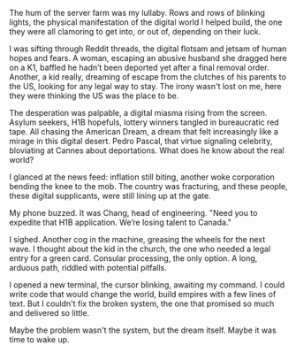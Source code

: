 The hum of the server farm was my lullaby. Rows and rows of blinking lights, the physical manifestation of the digital world I helped build, the one they were all clamoring to get into, or out of, depending on their luck.

I was sifting through Reddit threads, the digital flotsam and jetsam of human hopes and fears. A woman, escaping an abusive husband she dragged here on a K1, baffled he hadn’t been deported yet after a final removal order. Another, a kid really, dreaming of escape from the clutches of his parents to the US, looking for any legal way to stay. The irony wasn't lost on me, here they were thinking the US was the place to be.

The desperation was palpable, a digital miasma rising from the screen. Asylum seekers, H1B hopefuls, lottery winners tangled in bureaucratic red tape. All chasing the American Dream, a dream that felt increasingly like a mirage in this digital desert. Pedro Pascal, that virtue signaling celebrity, bloviating at Cannes about deportations. What does he know about the real world?

I glanced at the news feed: inflation still biting, another woke corporation bending the knee to the mob. The country was fracturing, and these people, these digital supplicants, were still lining up at the gate.

My phone buzzed. It was Chang, head of engineering. "Need you to expedite that H1B application. We’re losing talent to Canada."

I sighed. Another cog in the machine, greasing the wheels for the next wave. I thought about the kid in the church, the one who needed a legal entry for a green card. Consular processing, the only option. A long, arduous path, riddled with potential pitfalls.

I opened a new terminal, the cursor blinking, awaiting my command. I could write code that would change the world, build empires with a few lines of text. But I couldn't fix the broken system, the one that promised so much and delivered so little.

Maybe the problem wasn't the system, but the dream itself. Maybe it was time to wake up.